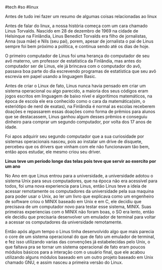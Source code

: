 #tech #so #linux

Antes de tudo irei fazer um resumo de algumas coisas relacionadas ao linux

  Antes de falar do linux, a nossa história começa com um cara chamado Linus Torvalds.
Nascido em 28 de dezembro de 1969 na cidade de Helsinque na Finlândia, Linus Benedict Torvalds era filho de jornalistas, Anna (sua mãe) e Nils (seu pai), porem, apesar de jornalista o pai de Linus sempre foi bem próximo a politica, e continua sendo até os dias de hoje.

O primeiro computador de Linus foi uma herança do computador de seu avô materno, um professor de estatística da Finlândia, mas antes do computador ser de Linus, ele já brincava com o computador do avô, passava boa parte do dia escrevendo programas de estatística que seu avô escrevia em papel usando a linguagem Basic.

Antes de criar o Linux de fato, Linus nunca havia pensado em criar um sistema operacional ou algo parecido, a maioria dos seus códigos eram jogos escritos em linguagem de baixo nível e algorítimos matemáticos, na época de escola ele era conhecido como o cara da matemática(sim, o esteriótipo de nerd de exatas), na Finlândia é normal as escolas receberem doações e repassarem essas doações como forma de prêmios para alunos que se destacassem, Linus ganhou algum desses prêmios e conseguiu dinheiro para comprar um segundo computador, por volta dos 17 anos de idade.

Foi apos adquirir seu segundo computador que a sua curiosidade por sistemas operacionais nasceu, pois ao instalar um drive de disquete, percebeu que os drivers que vinham com ele não funcionavam tão bem, então apos estudar, ele mesmo criou seu driver.

**Linus teve um período longe das telas pois teve que servir ao exercito por um ano**

No Ano em que Linus entrou para a universidade, a universidade adotou o sistema Unix para seus computadores, que na época não era acessível para todos, foi uma nova experiencia para Linus, então Linus teve a ideia de acessar remotamente os computadores da universidade pela sua maquina para poder usar o Unix, ao ler um livro que explicava como um engenheiro de software criou o MINIX baseado em Unix e em C, ele decidiu que precisava de um computador novo para testar esse sistema, MINIX. Suas primeiras experiencias com o MINIX não foram boas, o SO era lento, então ele decidiu que precisaria desenvolver um emulador de terminal para voltar a acessar os computadores da universidade remotamente.

Então após algum tempo o Linus tinha desenvolvido algo que mais parecia o core de um sistema operacional do que de fato um emulador de terminal, e fez isso utilizando varias das convenções já estabelecidas pelo Unix, o que faltava pra se tornar um sistema operacional de fato eram poucos módulos básicos para a interação com o usuário final, que ele acabou utilizando alguns módulos baseado em um outro projeto baseado em Unix chamado GNU, e assim nasceu a primeira versão do Linux.


